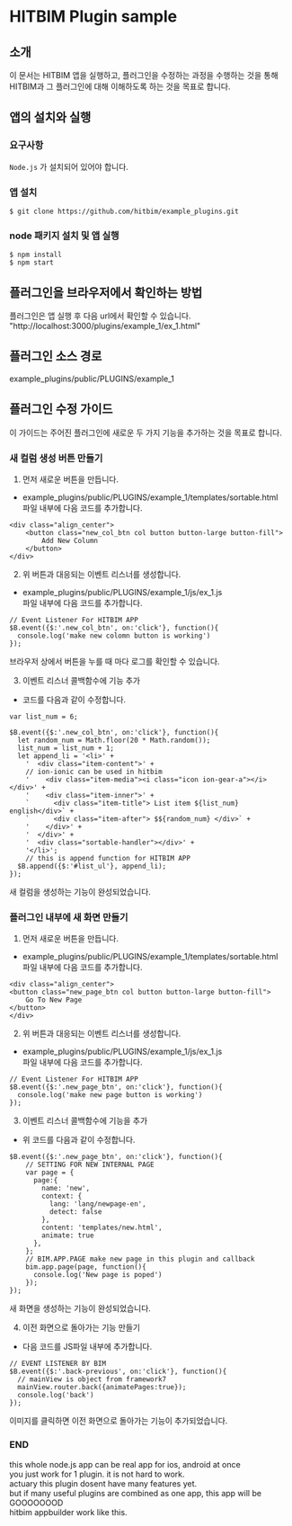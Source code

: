 # HITBIM Plugin sample

## 소개
이 문서는 HITBIM 앱을 실행하고, 플러그인을 수정하는 과정을 수행하는 것을 통해 HITBIM과 그 플러그인에 대해 이해하도록 하는 것을 목표로 합니다.

## 앱의 설치와 실행

### 요구사항

`Node.js` 가 설치되어 있어야 합니다.

### 앱 설치
`$ git clone https://github.com/hitbim/example_plugins.git `

### node 패키지 설치 및 앱 실행

`$ npm install`  
`$ npm start`

## 플러그인을 브라우저에서 확인하는 방법

플러그인은 앱 실행 후 다음 url에서 확인할 수 있습니다.  
"http://localhost:3000/plugins/example_1/ex_1.html"

## 플러그인 소스 경로

example_plugins/public/PLUGINS/example_1

## 플러그인 수정 가이드

이 가이드는 주어진 플러그인에 새로운 두 가지 기능을 추가하는 것을 목표로 합니다.

### 새 컬럼 생성 버튼 만들기

1. 먼저 새로운 버튼을 만듭니다.
- example_plugins/public/PLUGINS/example_1/templates/sortable.html  
파일 내부에 다음 코드를 추가합니다.

``` 
<div class="align_center">
    <button class="new_col_btn col button button-large button-fill">
        Add New Column
    </button>
</div>
```

2. 위 버튼과 대응되는 이벤트 리스너를 생성합니다.
- example_plugins/public/PLUGINS/example_1/js/ex_1.js  
파일 내부에 다음 코드를 추가합니다.

```
// Event Listener For HITBIM APP
$B.event({$:'.new_col_btn', on:'click'}, function(){
  console.log('make new colomn button is working')
});
```

브라우저 상에서 버튼을 누를 때 마다 로그를 확인할 수 있습니다.

3. 이벤트 리스너 콜백함수에 기능 추가
- 코드를 다음과 같이 수정합니다.
```
var list_num = 6;

$B.event({$:'.new_col_btn', on:'click'}, function(){
  let random_num = Math.floor(20 * Math.random());
  list_num = list_num + 1;
  let append_li = '<li>' +
    '  <div class="item-content">' +
    // ion-ionic can be used in hitbim
    '    <div class="item-media"><i class="icon ion-gear-a"></i></div>' +
    '    <div class="item-inner">' +
    `      <div class="item-title"> List item ${list_num} english</div>` +
    `      <div class="item-after"> $${random_num} </div>` +
    '    </div>' +
    '  </div>' +
    '  <div class="sortable-handler"></div>' +
    '</li>';
    // this is append function for HITBIM APP
  $B.append({$:'#list_ul'}, append_li);
});
```

새 컬럼을 생성하는 기능이 완성되었습니다.

### 플러그인 내부에 새 화면 만들기

1. 먼저 새로운 버튼을 만듭니다.
- example_plugins/public/PLUGINS/example_1/templates/sortable.html  
파일 내부에 다음 코드를 추가합니다.

``` 
<div class="align_center">
<button class="new_page_btn col button button-large button-fill">
    Go To New Page
</button>
</div>
```

2. 위 버튼과 대응되는 이벤트 리스너를 생성합니다.
- example_plugins/public/PLUGINS/example_1/js/ex_1.js  
파일 내부에 다음 코드를 추가합니다.

```
// Event Listener For HITBIM APP
$B.event({$:'.new_page_btn', on:'click'}, function(){
  console.log('make new page button is working')
});
```

3. 이벤트 리스너 콜백함수에 기능을 추가
- 위 코드를 다음과 같이 수정합니다.
```
$B.event({$:'.new_page_btn', on:'click'}, function(){
    // SETTING FOR NEW INTERNAL PAGE
    var page = {
      page:{
        name: 'new',
        context: {
          lang: 'lang/newpage-en',
          detect: false
        },
        content: 'templates/new.html',
        animate: true
      },
    };
    // BIM.APP.PAGE make new page in this plugin and callback
    bim.app.page(page, function(){
      console.log('New page is poped')
    });
});
```

새 화면을 생성하는 기능이 완성되었습니다.

4. 이전 화면으로 돌아가는 기능 만들기
- 다음 코드를 JS파일 내부에 추가합니다.
```
// EVENT LISTENER BY BIM
$B.event({$:'.back-previous', on:'click'}, function(){
  // mainView is object from framework7
  mainView.router.back({animatePages:true});
  console.log('back')
});
```

이미지를 클릭하면 이전 화면으로 돌아가는 기능이 추가되었습니다.

### END

this whole node.js app can be real app for ios, android at once  
you just work for 1 plugin. it is not hard to work.  
actuary this plugin dosent have many features yet.  
but if many useful plugins are combined as one app, this app will be GOOOOOOOD  
hitbim appbuilder work like this.
